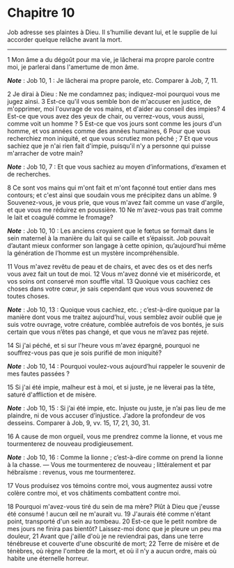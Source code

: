 # Chapitre 10

Job adresse ses plaintes à Dieu.
Il s’humilie devant lui, et le supplie de lui accorder quelque relâche avant la mort.

***

1 Mon âme a du dégoût pour ma vie, je lâcherai ma propre parole contre moi, je parlerai dans l'amertume de mon âme.

***Note*** :  Job 10, 1 : Je lâcherai ma propre parole, etc. Comparer à Job, 7, 11.

2 Je dirai à Dieu : Ne me condamnez pas; indiquez-moi pourquoi vous me jugez ainsi. 3 Est-ce qu'il vous semble bon de m'accuser en justice, de m'opprimer, moi l'ouvrage de vos mains, et d'aider au conseil des impies? 4 Est-ce que vous avez des yeux de chair, ou verrez-vous, vous aussi, comme voit un homme ? 5 Est-ce que vos jours sont comme les jours d'un homme, et vos années comme des années humaines, 6 Pour que vous recherchiez mon iniquité, et que vous scrutiez mon péché ; 7 Et que vous sachiez que je n'ai rien fait d'impie, puisqu'il n'y a personne qui puisse m'arracher de votre main?

***Note*** :  Job 10, 7 : Et que vous sachiez au moyen d’informations, d’examen et de recherches.


8 Ce sont vos mains qui m'ont fait et m'ont façonné tout entier dans mes contours; et c'est ainsi que soudain vous me précipitez dans un abîme. 9 Souvenez-vous, je vous prie, que vous m'avez fait comme un vase d'argile, et que vous me réduirez en poussière. 10 Ne m'avez-vous pas trait comme le lait et coagulé comme le fromage?

***Note*** :  Job 10, 10 : Les anciens croyaient que le fœtus se formait dans le sein maternel à la manière du lait qui se caille et s’épaissit. Job pouvait d’autant mieux conformer son langage à cette opinion, qu’aujourd’hui même la génération de l’homme est un mystère incompréhensible.

11 Vous m'avez revêtu de peau et de chairs, et avec des os et des nerfs vous avez fait un tout de moi. 12 Vous m'avez donné vie et miséricorde, et vos soins ont conservé mon souffle vital. 13 Quoique vous cachiez ces choses dans votre cœur, je sais cependant que vous vous souvenez de toutes choses.

***Note*** :  Job 10, 13 : Quoique vous cachiez, etc. ; c’est-à-dire quoique par la manière dont vous me traitez aujourd’hui, vous semblez avoir oublié que je suis votre ouvrage, votre créature, comblée autrefois de vos bontés, je suis certain que vous n’êtes pas changé, et que vous ne m’avez pas rejeté.

14 Si j'ai péché, et si sur l'heure vous m'avez épargné, pourquoi ne souffrez-vous pas que je sois purifié de mon iniquité?

***Note*** :  Job 10, 14 : Pourquoi voulez-vous aujourd’hui rappeler le souvenir de mes fautes passées ?

15 Si j'ai été impie, malheur est à moi, et si juste, je ne lèverai pas la tête, saturé d'affliction et de misère.

***Note*** :  Job 10, 15 : Si j’ai été impie, etc. Injuste ou juste, je n’ai pas lieu de me plaindre, ni de vous accuser d’injustice. J’adore la profondeur de vos desseins. Comparer à Job, 9, vv. 15, 17, 21, 30, 31.

16 A cause de mon orgueil, vous me prendrez comme la lionne, et vous me tourmenterez de nouveau prodigieusement.

***Note*** :  Job 10, 16 : Comme la lionne ; c’est-à-dire comme on prend la lionne à la chasse. ― Vous me tourmenterez de nouveau ; littéralement et par hébraïsme : revenus, vous me tourmenterez.

17 Vous produisez vos témoins contre moi, vous augmentez aussi votre colère contre moi, et vos châtiments combattent contre moi.


18 Pourquoi m'avez-vous tiré du sein de ma mère? Plût à Dieu que j'eusse été consumé ! aucun œil ne m'aurait vu. 19 J'aurais été comme n'étant point, transporté d'un sein au tombeau. 20 Est-ce que le petit nombre de mes jours ne finira pas bientôt? Laissez-moi donc que je pleure un peu ma douleur, 21 Avant que j'aille d'où je ne reviendrai pas, dans une terre ténébreuse et couverte d'une obscurité de mort; 22 Terre de misère et de ténèbres, où règne l'ombre de la mort, et où il n'y a aucun ordre, mais où habite une éternelle horreur.

